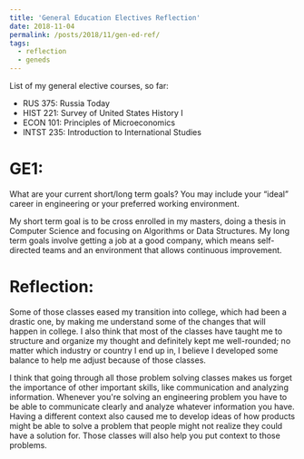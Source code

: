 ```yaml
---
title: 'General Education Electives Reflection'
date: 2018-11-04
permalink: /posts/2018/11/gen-ed-ref/
tags:
  - reflection
  - geneds
---
```

List of my general elective courses, so far:
- RUS  375: Russia Today         
- HIST 221: Survey of United States History I
- ECON 101: Principles of Microeconomics
- INTST 235: Introduction to International Studies

GE1:
======
What are your current short/long term goals? You may include your “ideal” career in engineering or your preferred working environment.

My short term goal is to be cross enrolled in my masters, doing a thesis in Computer Science and focusing on Algorithms or Data Structures. My long term goals involve getting a job at a good company, which means self-directed teams and an environment that allows continuous improvement.

Reflection:
======
Some of those classes eased my transition into college, which had been a drastic one, by making me understand some of the changes that will happen in college. I also think that most of the classes have taught me to structure and organize my thought and definitely kept me well-rounded; no matter which industry or country I end up in, I believe I developed some balance to help me adjust because of those classes.

I think that going through all those problem solving classes makes us forget the importance of other important skills, like communication and analyzing information. Whenever you're solving an engineering problem you have to be able to communicate clearly and analyze whatever information you have.
Having a different context also caused me to develop ideas of how products might be able to solve a problem that people might not realize they could have a solution for. Those classes will also help you put context to those problems.
